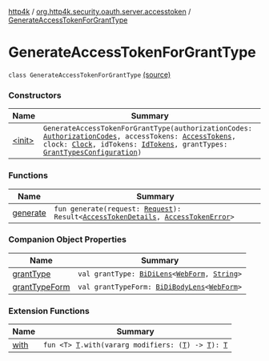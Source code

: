 [http4k](../../index.md) / [org.http4k.security.oauth.server.accesstoken](../index.md) / [GenerateAccessTokenForGrantType](./index.md)

# GenerateAccessTokenForGrantType

`class GenerateAccessTokenForGrantType` [(source)](https://github.com/http4k/http4k/blob/master/http4k-security-oauth/src/main/kotlin/org/http4k/security/oauth/server/accesstoken/GenerateAccessTokenForGrantType.kt#L23)

### Constructors

| Name | Summary |
|---|---|
| [&lt;init&gt;](-init-.md) | `GenerateAccessTokenForGrantType(authorizationCodes: `[`AuthorizationCodes`](../../org.http4k.security.oauth.server/-authorization-codes/index.md)`, accessTokens: `[`AccessTokens`](../../org.http4k.security.oauth.server/-access-tokens/index.md)`, clock: `[`Clock`](https://docs.oracle.com/javase/9/docs/api/java/time/Clock.html)`, idTokens: `[`IdTokens`](../../org.http4k.security.oauth.server/-id-tokens/index.md)`, grantTypes: `[`GrantTypesConfiguration`](../-grant-types-configuration/index.md)`)` |

### Functions

| Name | Summary |
|---|---|
| [generate](generate.md) | `fun generate(request: `[`Request`](../../org.http4k.core/-request/index.md)`): Result<`[`AccessTokenDetails`](../../org.http4k.security/-access-token-details/index.md)`, `[`AccessTokenError`](../../org.http4k.security.oauth.server/-access-token-error.md)`>` |

### Companion Object Properties

| Name | Summary |
|---|---|
| [grantType](grant-type.md) | `val grantType: `[`BiDiLens`](../../org.http4k.lens/-bi-di-lens/index.md)`<`[`WebForm`](../../org.http4k.lens/-web-form/index.md)`, `[`String`](https://kotlinlang.org/api/latest/jvm/stdlib/kotlin/-string/index.html)`>` |
| [grantTypeForm](grant-type-form.md) | `val grantTypeForm: `[`BiDiBodyLens`](../../org.http4k.lens/-bi-di-body-lens/index.md)`<`[`WebForm`](../../org.http4k.lens/-web-form/index.md)`>` |

### Extension Functions

| Name | Summary |
|---|---|
| [with](../../org.http4k.core/with.md) | `fun <T> `[`T`](../../org.http4k.core/with.md#T)`.with(vararg modifiers: (`[`T`](../../org.http4k.core/with.md#T)`) -> `[`T`](../../org.http4k.core/with.md#T)`): `[`T`](../../org.http4k.core/with.md#T) |
